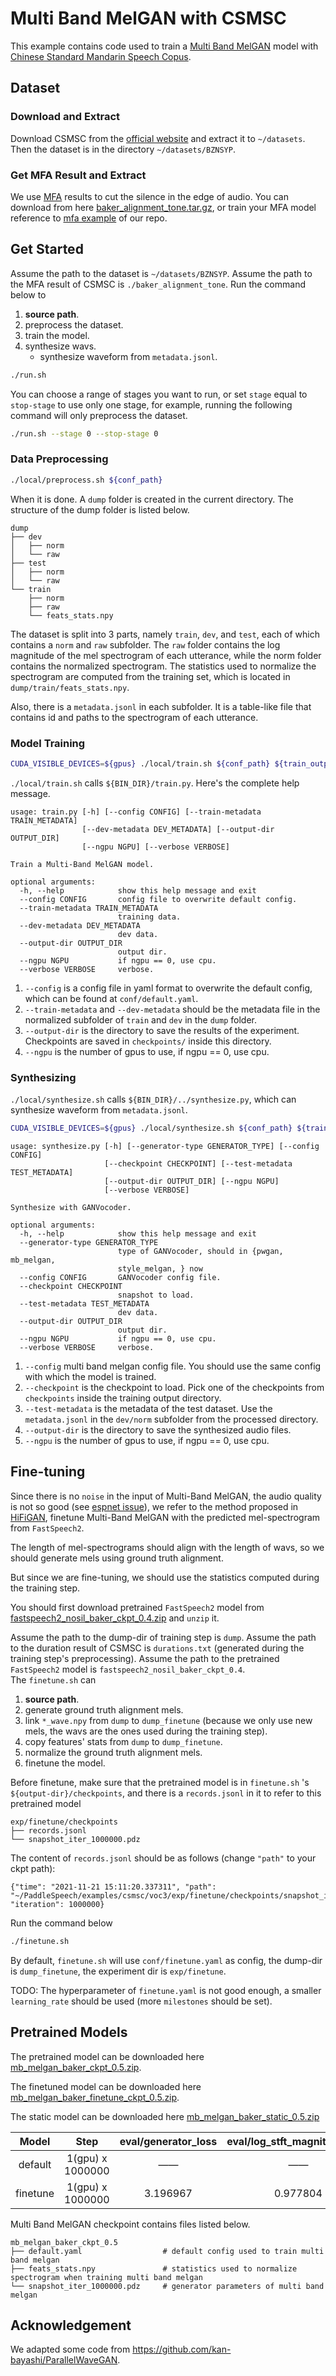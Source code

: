 # Multi Band MelGAN with CSMSC
This example contains code used to train a [Multi Band MelGAN](https://arxiv.org/abs/2005.05106) model with [Chinese Standard Mandarin Speech Copus](https://www.data-baker.com/open_source.html).
## Dataset
### Download and Extract
Download CSMSC from the [official website](https://www.data-baker.com/data/index/source) and extract it to `~/datasets`. Then the dataset is in the directory `~/datasets/BZNSYP`.

### Get MFA Result and Extract
We use [MFA](https://github.com/MontrealCorpusTools/Montreal-Forced-Aligner) results to cut the silence in the edge of audio.
You can download from here [baker_alignment_tone.tar.gz](https://paddlespeech.bj.bcebos.com/MFA/BZNSYP/with_tone/baker_alignment_tone.tar.gz), or train your MFA model reference to [mfa example](https://github.com/PaddlePaddle/Parakeet/tree/develop/examples/mfa) of our repo.

## Get Started
Assume the path to the dataset is `~/datasets/BZNSYP`.
Assume the path to the MFA result of CSMSC is `./baker_alignment_tone`.
Run the command below to
1. **source path**.
2. preprocess the dataset.
3. train the model.
4. synthesize wavs.
    - synthesize waveform from `metadata.jsonl`.
```bash
./run.sh
```
You can choose a range of stages you want to run, or set `stage` equal to `stop-stage` to use only one stage, for example, running the following command will only preprocess the dataset.
```bash
./run.sh --stage 0 --stop-stage 0
```
### Data Preprocessing
```bash
./local/preprocess.sh ${conf_path}
```
When it is done. A `dump` folder is created in the current directory. The structure of the dump folder is listed below.

```text
dump
├── dev
│   ├── norm
│   └── raw
├── test
│   ├── norm
│   └── raw
└── train
    ├── norm
    ├── raw
    └── feats_stats.npy
```
The dataset is split into 3 parts, namely `train`, `dev`, and `test`, each of which contains a `norm` and `raw` subfolder. The `raw` folder contains the log magnitude of the mel spectrogram of each utterance, while the norm folder contains the normalized spectrogram. The statistics used to normalize the spectrogram are computed from the training set, which is located in `dump/train/feats_stats.npy`.

Also, there is a `metadata.jsonl` in each subfolder. It is a table-like file that contains id and paths to the spectrogram of each utterance.

### Model Training
```bash
CUDA_VISIBLE_DEVICES=${gpus} ./local/train.sh ${conf_path} ${train_output_path}
```
`./local/train.sh` calls `${BIN_DIR}/train.py`.
Here's the complete help message.

```text
usage: train.py [-h] [--config CONFIG] [--train-metadata TRAIN_METADATA]
                [--dev-metadata DEV_METADATA] [--output-dir OUTPUT_DIR]
                [--ngpu NGPU] [--verbose VERBOSE]

Train a Multi-Band MelGAN model.

optional arguments:
  -h, --help            show this help message and exit
  --config CONFIG       config file to overwrite default config.
  --train-metadata TRAIN_METADATA
                        training data.
  --dev-metadata DEV_METADATA
                        dev data.
  --output-dir OUTPUT_DIR
                        output dir.
  --ngpu NGPU           if ngpu == 0, use cpu.
  --verbose VERBOSE     verbose.
```

1. `--config` is a config file in yaml format to overwrite the default config, which can be found at `conf/default.yaml`.
2. `--train-metadata` and `--dev-metadata` should be the metadata file in the normalized subfolder of `train` and `dev` in the `dump` folder.
3. `--output-dir` is the directory to save the results of the experiment. Checkpoints are saved in `checkpoints/` inside this directory.
4. `--ngpu` is the number of gpus to use, if ngpu == 0, use cpu.

### Synthesizing
`./local/synthesize.sh` calls `${BIN_DIR}/../synthesize.py`, which can synthesize waveform from `metadata.jsonl`.
```bash
CUDA_VISIBLE_DEVICES=${gpus} ./local/synthesize.sh ${conf_path} ${train_output_path} ${ckpt_name}
```
```text
usage: synthesize.py [-h] [--generator-type GENERATOR_TYPE] [--config CONFIG]
                     [--checkpoint CHECKPOINT] [--test-metadata TEST_METADATA]
                     [--output-dir OUTPUT_DIR] [--ngpu NGPU]
                     [--verbose VERBOSE]

Synthesize with GANVocoder.

optional arguments:
  -h, --help            show this help message and exit
  --generator-type GENERATOR_TYPE
                        type of GANVocoder, should in {pwgan, mb_melgan,
                        style_melgan, } now
  --config CONFIG       GANVocoder config file.
  --checkpoint CHECKPOINT
                        snapshot to load.
  --test-metadata TEST_METADATA
                        dev data.
  --output-dir OUTPUT_DIR
                        output dir.
  --ngpu NGPU           if ngpu == 0, use cpu.
  --verbose VERBOSE     verbose.
```

1. `--config` multi band melgan config file. You should use the same config with which the model is trained.
2. `--checkpoint` is the checkpoint to load. Pick one of the checkpoints from `checkpoints` inside the training output directory.
3. `--test-metadata` is the metadata of the test dataset. Use the `metadata.jsonl` in the `dev/norm` subfolder from the processed directory.
4. `--output-dir` is the directory to save the synthesized audio files.
5. `--ngpu` is the number of gpus to use, if ngpu == 0, use cpu.

## Fine-tuning
Since there is no `noise` in the input of Multi-Band MelGAN, the audio quality is not so good (see [espnet issue](https://github.com/espnet/espnet/issues/3536#issuecomment-916035415)), we refer to the method proposed in [HiFiGAN](https://arxiv.org/abs/2010.05646),  finetune Multi-Band MelGAN with the predicted mel-spectrogram from `FastSpeech2`.

The length of mel-spectrograms should align with the length of wavs, so we should generate mels using ground truth alignment.

But since we are fine-tuning, we should use the statistics computed during the training step.

You should first download pretrained `FastSpeech2` model from [fastspeech2_nosil_baker_ckpt_0.4.zip](https://paddlespeech.bj.bcebos.com/Parakeet/released_models/fastspeech2/fastspeech2_nosil_baker_ckpt_0.4.zip) and `unzip` it.

Assume the path to the dump-dir of training step is `dump`.
Assume the path to the duration result of CSMSC is `durations.txt` (generated during the training step's preprocessing).
Assume the path to the pretrained `FastSpeech2` model is `fastspeech2_nosil_baker_ckpt_0.4`.
\
The `finetune.sh` can
1. **source path**.
2. generate ground truth alignment mels.
3. link `*_wave.npy` from `dump` to `dump_finetune` (because we only use new mels, the wavs are the ones used during the training step).
4. copy features' stats from `dump` to `dump_finetune`.
5. normalize the ground truth alignment mels.
6. finetune the model.

Before finetune, make sure that the pretrained model is in `finetune.sh` 's `${output-dir}/checkpoints`, and there is a `records.jsonl` in it to refer to this pretrained model
```text
exp/finetune/checkpoints
├── records.jsonl
└── snapshot_iter_1000000.pdz
```
The content of `records.jsonl` should be as follows (change `"path"` to your ckpt path):
```
{"time": "2021-11-21 15:11:20.337311", "path": "~/PaddleSpeech/examples/csmsc/voc3/exp/finetune/checkpoints/snapshot_iter_1000000.pdz", "iteration": 1000000}
```
Run the command below 
```bash
./finetune.sh
```
By default, `finetune.sh` will use `conf/finetune.yaml` as config, the dump-dir is `dump_finetune`, the experiment dir is `exp/finetune`.

TODO: 
The hyperparameter of `finetune.yaml` is not good enough, a smaller `learning_rate` should be used (more `milestones` should be set).

## Pretrained Models
The pretrained model can be downloaded here [mb_melgan_baker_ckpt_0.5.zip](https://paddlespeech.bj.bcebos.com/Parakeet/released_models/mb_melgan/mb_melgan_baker_ckpt_0.5.zip).

The finetuned model can be downloaded here [mb_melgan_baker_finetune_ckpt_0.5.zip](https://paddlespeech.bj.bcebos.com/Parakeet/released_models/mb_melgan/mb_melgan_baker_finetune_ckpt_0.5.zip).

The static model can be downloaded here [mb_melgan_baker_static_0.5.zip](https://paddlespeech.bj.bcebos.com/Parakeet/released_models/mb_melgan/mb_melgan_baker_static_0.5.zip)

Model | Step | eval/generator_loss | eval/log_stft_magnitude_loss|eval/spectral_convergence_loss |eval/sub_log_stft_magnitude_loss|eval/sub_spectral_convergence_loss
:-------------:| :------------:| :-----: | :-----: | :--------:| :--------:| :--------:
default| 1(gpu) x 1000000| ——|—— |—— |—— | ——|
finetune| 1(gpu) x 1000000|3.196967|0.977804| 0.778484| 0.889576 |0.776756 |


Multi Band MelGAN checkpoint contains files listed below.

```text
mb_melgan_baker_ckpt_0.5
├── default.yaml                  # default config used to train multi band melgan
├── feats_stats.npy               # statistics used to normalize spectrogram when training multi band melgan
└── snapshot_iter_1000000.pdz     # generator parameters of multi band melgan
```
## Acknowledgement
We adapted some code from https://github.com/kan-bayashi/ParallelWaveGAN.
